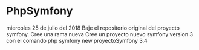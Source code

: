 # PhpSymfony
miercoles 25 de julio del 2018
Baje el repositorio original del proyecto symfony.
Cree una rama nueva
Cree un proyecto nuevo symfony version 3
con el comando php symfony new proyectoSymfony 3.4